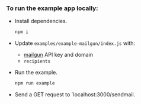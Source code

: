 ### To run the example app locally:

- Install dependencies.

  ```sh
  npm i
  ```

- Update `examples/example-mailgun/index.js` with:
  - [mailgun](https://www.mailgun.com/) API key and domain
  - `recipients`
- Run the example.

  ```sh
  npm run example
  ```

- Send a GET request to `localhost:3000/sendmail.
